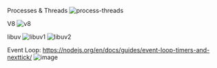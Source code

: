 Processes & Threads 
![process-threads](https://user-images.githubusercontent.com/66877/222950275-99c61aba-32b2-420a-96ad-3d570973a877.png)


V8 
![v8](https://user-images.githubusercontent.com/66877/222950678-a1e003c3-713a-400d-a365-11f091dabb08.png)


libuv
![libuv1](https://user-images.githubusercontent.com/66877/222951040-d98e99c5-5e7c-4fa4-a0ba-524d0cc3113c.png)
![libuv2](https://user-images.githubusercontent.com/66877/222951069-3f4d2822-0668-4b34-9734-e7213b799c4d.png)


Event Loop: https://nodejs.org/en/docs/guides/event-loop-timers-and-nexttick/ 
![image](https://user-images.githubusercontent.com/66877/222959315-fef28ad3-8bdb-44f1-a503-81b9f16faabe.png)

